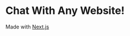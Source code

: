 Chat With Any Website!
=================================================

Made with [Next.js](https://nextjs.org/)
